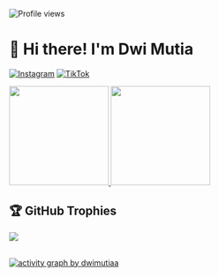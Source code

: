 <p align="left">
  <img src="https://komarev.com/ghpvc/?username=dwimutiaa&label=Profile%20views&color=ff69b4&style=flat" alt="Profile views" />
</p>

# 👋 Hi there! I'm Dwi Mutia
 
[![Instagram](https://img.shields.io/badge/Instagram-%23ff69b4.svg?logo=Instagram&logoColor=white)](https://www.instagram.com/_binturafiq) 
[![TikTok](https://img.shields.io/badge/TikTok-%23ff69b4.svg?logo=TikTok&logoColor=white)](https://www.tiktok.com/@_binturafiq)

<p align="left">
  <a href="https://github.com/dwimutiaa">
    <img height="180em" src="https://github-readme-stats-eight-theta.vercel.app/api?username=dwimutiaa&show_icons=true&count_private=true&include_all_commits=true&title_color=ff69b4&text_color=ffb6c1&icon_color=ff69b4&bg_color=ffffff"/>
    <img height="180em" src="https://github-readme-stats-eight-theta.vercel.app/api/top-langs/?username=dwimutiaa&layout=compact&title_color=ff69b4&text_color=ffb6c1&icon_color=ff69b4&bg_color=ffffff"/>
  </a>
</p>

## 🏆 GitHub Trophies
![](https://github-profile-trophy.vercel.app/?username=dwimutiaa&theme=pink&title=MultiLanguage,Stars,Commits,Repositories,Followers,Experience,PullRequest)

<br>

<div align="left">
  <a href="#">
    <img src="https://github-readme-activity-graph.vercel.app/graph?username=dwimutiaa&bg_color=ffffff&color=ff69b4&line=ff1493&point=ff69b4&area=true&hide_border=false" height="auto" alt="activity graph by dwimutiaa"/>
  </a>
</div>
